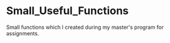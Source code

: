 # Small_Useful_Functions

Small functions which I created during my master's program for assignments. 
